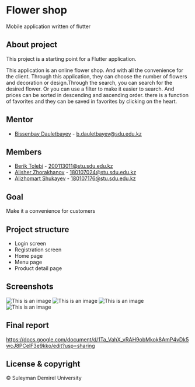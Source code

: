 # Flower shop

Mobile application written of flutter

## About project

This project is a starting point for a Flutter application.

This application is an online flower shop. And with all the convenience for the client. Through this application, they can choose the number of flowers and decoration or design.Through the search, you can search for the desired flower. Or you can use a filter to make it easier to search. And prices can be sorted in descending and ascending order. there is a function of favorites and they can be saved in favorites by clicking on the heart.

## Mentor

- [Bissenbay Dauletbayev](https://github.com/bissenbay) - b.dauletbayev@sdu.edu.kz

## Members 
- [Berik Tolebi](https://github.com/tulebi) - 200113011@stu.sdu.edu.kz
- [Alisher Zhorakhanov](https://github.com/zhorakhanov1) - 180107024@stu.sdu.edu.kz
- [Alizhomart Shukayev](https://github.com/alizhomart) - 180107176@stu.sdu.edu.kz

## Goal

Make it a convenience for customers

## Project structure 

- Login screen 
- Registration screen
- Home page
- Menu page 
- Product detail page

## Screenshots 
![This is an image](assets/readme/1.jpg)
![This is an image](assets/readme/2.jpg)
![This is an image](assets/readme/3.jpg)
![This is an image](assets/readme/4.jpg)

## Final report
https://docs.google.com/document/d/1Ta_VahX_vRAH9obMkok8AmP4vDk5wcJ8PCelF3e9kko/edit?usp=sharing
## License & copyright
© Suleyman Demirel University
